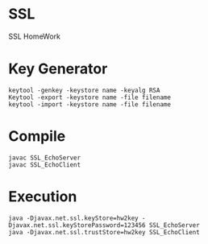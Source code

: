 # SSL
SSL HomeWork

# Key Generator
```
keytool -genkey -keystore name -keyalg RSA
Keytool -export -keystore name -file filename
keytool -import -keystore name -file filename
```

# Compile
```
javac SSL_EchoServer
javac SSL_EchoClient
```

# Execution
```
java -Djavax.net.ssl.keyStore=hw2key -Djavax.net.ssl.keyStorePassword=123456 SSL_EchoServer
java -Djavax.net.ssl.trustStore=hw2key SSL_EchoClient
```
